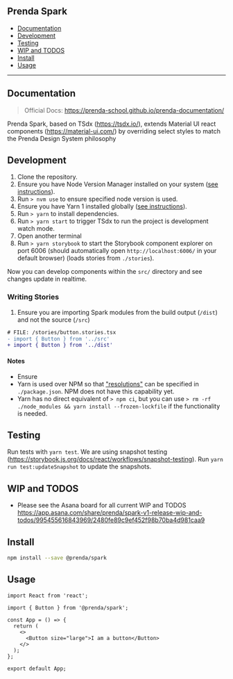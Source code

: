 ## Prenda Spark

- [Documentation](#documentation)
- [Development](#development)
- [Testing](#testing)
- [WIP and TODOS](#wip-and-todos)
- [Install](#install)
- [Usage](#usage)

---

## Documentation

> Official Docs: https://prenda-school.github.io/prenda-documentation/

Prenda Spark, based on TSdx (https://tsdx.io/), extends Material UI react components (https://material-ui.com/) by overriding select styles to match the Prenda Design System philosophy

## Development

1. Clone the repository.
2. Ensure you have Node Version Manager installed on your system ([see instructions](https://github.com/nvm-sh/nvm#installing-and-updating)).
3. Run `> nvm use` to ensure specified node version is used.
4. Ensure you have Yarn 1 installed globally ([see instructions](https://classic.yarnpkg.com/en/docs/install/#windows-stable)).
5. Run `> yarn` to install dependencies.
6. Run `> yarn start` to trigger TSdx to run the project is development watch mode.
7. Open another terminal
8. Run `> yarn storybook` to start the Storybook component explorer on port 6006 (should automatically open `http://localhost:6006/` in your default browser) (loads stories from `./stories`).

Now you can develop components within the `src/` directory and see changes update in realtime.

### Writing Stories

1. Ensure you are importing Spark modules from the build output (`/dist`) and not the source (`/src`)

```diff
# FILE: /stories/button.stories.tsx
- import { Button } from '../src'
+ import { Button } from '../dist'
```

#### Notes

- Ensure
- Yarn is used over NPM so that ["resolutions"](https://classic.yarnpkg.com/en/docs/selective-version-resolutions/) can be specified in `./package.json`. NPM does not have this capability yet.
- Yarn has no direct equivalent of `> npm ci`, but you can use `> rm -rf ./node_modules && yarn install --frozen-lockfile` if the functionality is needed.

## Testing

Run tests with `yarn test`. We are using snapshot testing (https://storybook.js.org/docs/react/workflows/snapshot-testing). Run `yarn run test:updateSnapshot` to update the snapshots.

## WIP and TODOS

- Please see the Asana board for all current WIP and TODOS https://app.asana.com/share/prenda/spark-v1-release-wip-and-todos/995455616843969/2480fe89c9ef452f98b70ba4d981caa9

## Install

```bash
npm install --save @prenda/spark
```

## Usage

```tsx
import React from 'react';

import { Button } from '@prenda/spark';

const App = () => {
  return (
    <>
      <Button size="large">I am a button</Button>
    </>
  );
};

export default App;
```
